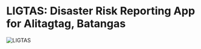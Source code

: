 # LIGTAS: Disaster Risk Reporting App for Alitagtag, Batangas
![LIGTAS](https://github.com/dreibit/DelasAlas-Estole-ManaloJ/assets/113673829/5dd5058e-5bbd-46fd-90e1-30ffa19a5878)

